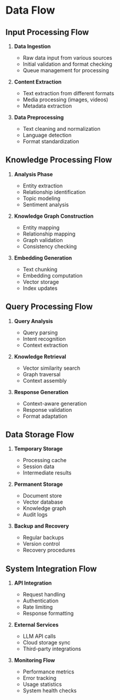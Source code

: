 # Data Flow

## Input Processing Flow

1. **Data Ingestion**
   - Raw data input from various sources
   - Initial validation and format checking
   - Queue management for processing

2. **Content Extraction**
   - Text extraction from different formats
   - Media processing (images, videos)
   - Metadata extraction

3. **Data Preprocessing**
   - Text cleaning and normalization
   - Language detection
   - Format standardization

## Knowledge Processing Flow

1. **Analysis Phase**
   - Entity extraction
   - Relationship identification
   - Topic modeling
   - Sentiment analysis

2. **Knowledge Graph Construction**
   - Entity mapping
   - Relationship mapping
   - Graph validation
   - Consistency checking

3. **Embedding Generation**
   - Text chunking
   - Embedding computation
   - Vector storage
   - Index updates

## Query Processing Flow

1. **Query Analysis**
   - Query parsing
   - Intent recognition
   - Context extraction

2. **Knowledge Retrieval**
   - Vector similarity search
   - Graph traversal
   - Context assembly

3. **Response Generation**
   - Context-aware generation
   - Response validation
   - Format adaptation

## Data Storage Flow

1. **Temporary Storage**
   - Processing cache
   - Session data
   - Intermediate results

2. **Permanent Storage**
   - Document store
   - Vector database
   - Knowledge graph
   - Audit logs

3. **Backup and Recovery**
   - Regular backups
   - Version control
   - Recovery procedures

## System Integration Flow

1. **API Integration**
   - Request handling
   - Authentication
   - Rate limiting
   - Response formatting

2. **External Services**
   - LLM API calls
   - Cloud storage sync
   - Third-party integrations

3. **Monitoring Flow**
   - Performance metrics
   - Error tracking
   - Usage statistics
   - System health checks
